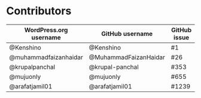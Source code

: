 # Contributors

| WordPress.org username | GitHub username | GitHub issue |
| ---- | ---- | ---- |
| @Kenshino | @Kenshino | #1 |
| @muhammadfaizanhaidar | @MuhammadFaizanHaidar | #26 |
| @krupalpanchal | @krupal-panchal | #353 |
| @mujuonly | @mujuonly | #655 |
| @arafatjamil01 | @arafatjamil01 | #1239 |
